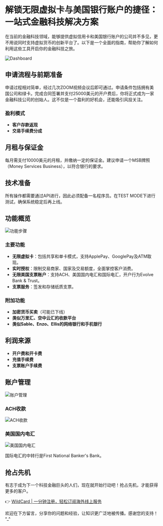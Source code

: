 # 解锁无限虚拟卡与美国银行账户的捷径：一站式金融科技解决方案

在当前的金融科技领域，能够提供虚拟信用卡和美国银行账户的公司并不多见，更不用说同时支持虚拟货币的创新平台了。以下是一个全面的指南，帮助你了解如何利用这些工具开启你的金融科技之旅。

![Dashboard](https://bbtdd.com/img/89581855467.webp)

## 申请流程与前期准备

申请过程相对简单，经过几次ZOOM视频会议后即可通过。申请条件包括拥有美国公司和绿卡。完成合同签署并支付25000美元的开户费后，你将正式成为一家金融科技公司的创始人。这不仅是一个盈利的好机会，还能吸引风投关注。

### 盈利模式
- **客户存款返现**
- **交易手续费分成**

## 月租与保证金

每月需支付10000美元的月租，并缴纳一定的保证金。建议申请一个MSB牌照（Money Services Business），以符合银行的要求。

## 技术准备

所有操作都需要通过API进行，因此必须配备一名程序员。在TEST MODE下进行测试，确保系统稳定后再上线。

## 功能概览

![功能步骤](https://bbtdd.com/img/5822116804993735.webp)

### 主要功能
- **无限虚拟卡**：包括共享和单卡模式，支持ApplePay、GooglePay及ATM取现。
- **实时授权**：限制交易商家、国家及交易额度，全面掌控客户消费。
- **无限美国支票账户**：支持ACH、美国国内电汇和国际电汇，开户行为Evolve Bank & Trust。
- **支票服务**：签发和存储纸质支票。

### 附加功能
- **加密货币买卖**（可能已下线）
- **类似万里汇、空中云汇的收款平台**
- **类似Sable、Enzo、Ellis的网络银行和手机银行**

## 利润来源
- **开户费和开卡费**
- **充值手续费**
- **支票账户手续费**

## 账户管理

![账户管理](https://bbtdd.com/img/770047791799874.webp)

### ACH收款
![ACH收款](https://bbtdd.com/img/33894807275.webp)

### 美国国内电汇
![美国国内电汇](https://bbtdd.com/img/90514510.webp)

国际电汇的中转行是First National Banker's Bank。

## 抢占先机

有志于成为下一个科技金融巨头的人们，现在就开始行动吧！抢占先机，才能获得更多的客户。

👉 [WildCard | 一分钟注册，轻松订阅海外线上服务](https://bbtdd.com/WildCard)

欢迎在下方留言，分享你的问题和经验，让知识更广泛地被传播。感谢您的支持！^_^